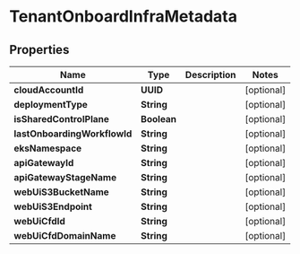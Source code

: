

# TenantOnboardInfraMetadata


## Properties

Name | Type | Description | Notes
------------ | ------------- | ------------- | -------------
**cloudAccountId** | **UUID** |  |  [optional]
**deploymentType** | **String** |  |  [optional]
**isSharedControlPlane** | **Boolean** |  |  [optional]
**lastOnboardingWorkflowId** | **String** |  |  [optional]
**eksNamespace** | **String** |  |  [optional]
**apiGatewayId** | **String** |  |  [optional]
**apiGatewayStageName** | **String** |  |  [optional]
**webUiS3BucketName** | **String** |  |  [optional]
**webUiS3Endpoint** | **String** |  |  [optional]
**webUiCfdId** | **String** |  |  [optional]
**webUiCfdDomainName** | **String** |  |  [optional]



